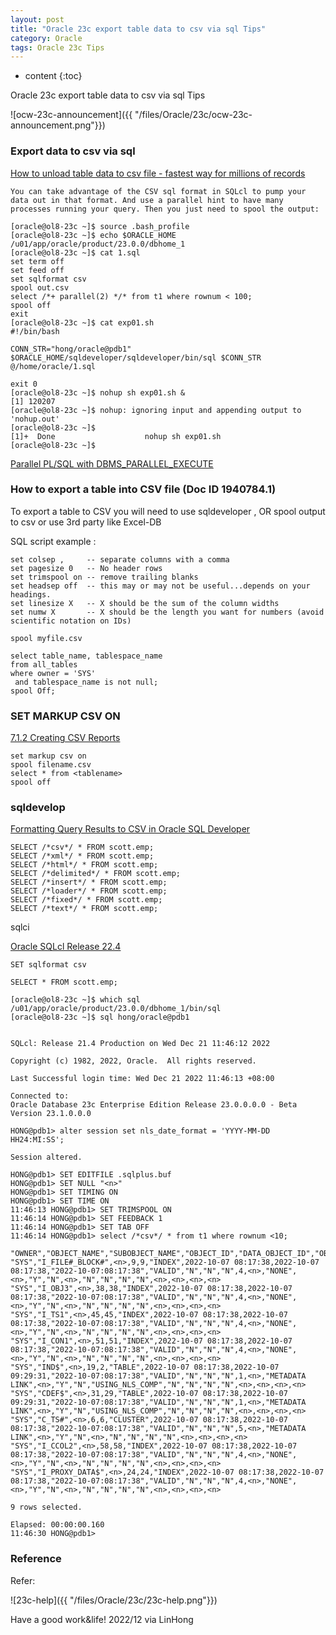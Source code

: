 ```yaml
---
layout: post
title: "Oracle 23c export table data to csv via sql Tips"
category: Oracle
tags: Oracle 23c Tips
---
```


* content
{:toc}

Oracle 23c export table data to csv via sql Tips

![ocw-23c-announcement]({{ "/files/Oracle/23c/ocw-23c-announcement.png"}})	







### Export data to csv via sql

[How to unload table data to csv file - fastest way for millions of records](https://asktom.oracle.com/pls/apex/f?p=100:11:0::::P11_QUESTION_ID:9536328100346697722)

```
You can take advantage of the CSV sql format in SQLcl to pump your data out in that format. And use a parallel hint to have many processes running your query. Then you just need to spool the output:
```

```
[oracle@ol8-23c ~]$ source .bash_profile
[oracle@ol8-23c ~]$ echo $ORACLE_HOME
/u01/app/oracle/product/23.0.0/dbhome_1
[oracle@ol8-23c ~]$ cat 1.sql 
set term off
set feed off
set sqlformat csv
spool out.csv
select /*+ parallel(2) */* from t1 where rownum < 100;
spool off
exit
[oracle@ol8-23c ~]$ cat exp01.sh 
#!/bin/bash

CONN_STR="hong/oracle@pdb1"
$ORACLE_HOME/sqldeveloper/sqldeveloper/bin/sql $CONN_STR @/home/oracle/1.sql

exit 0
[oracle@ol8-23c ~]$ nohup sh exp01.sh &
[1] 120207
[oracle@ol8-23c ~]$ nohup: ignoring input and appending output to 'nohup.out'
[oracle@ol8-23c ~]$ 
[1]+  Done                    nohup sh exp01.sh
[oracle@ol8-23c ~]$
```


[Parallel PL/SQL with DBMS_PARALLEL_EXECUTE](https://seanstuber.com/2013/10/17/parallel-plsql-with-dbms_parallel_execute/)


### How to export a table into CSV file (Doc ID 1940784.1)	

To export a table to CSV you will need to use sqldeveloper , OR spool output to csv or use 3rd party like Excel-DB

SQL script example :
```
set colsep ,     -- separate columns with a comma
set pagesize 0   -- No header rows
set trimspool on -- remove trailing blanks
set headsep off  -- this may or may not be useful...depends on your headings.
set linesize X   -- X should be the sum of the column widths
set numw X       -- X should be the length you want for numbers (avoid scientific notation on IDs)

spool myfile.csv

select table_name, tablespace_name
from all_tables
where owner = 'SYS'
 and tablespace_name is not null;
spool Off;
```

### SET MARKUP CSV ON

[7.1.2 Creating CSV Reports](https://docs.oracle.com/en/database/oracle/oracle-database/19/sqpug/generating-HTML-reports-from-SQL-Plus.html)

```
set markup csv on
spool filename.csv
select * from <tablename>
spool off
```

### sqldevelop

[Formatting Query Results to CSV in Oracle SQL Developer](https://www.thatjeffsmith.com/archive/2012/05/formatting-query-results-to-csv-in-oracle-sql-developer/)

```
SELECT /*csv*/ * FROM scott.emp;
SELECT /*xml*/ * FROM scott.emp;
SELECT /*html*/ * FROM scott.emp;
SELECT /*delimited*/ * FROM scott.emp;
SELECT /*insert*/ * FROM scott.emp;
SELECT /*loader*/ * FROM scott.emp;
SELECT /*fixed*/ * FROM scott.emp;
SELECT /*text*/ * FROM scott.emp;
```
sqlci

[Oracle SQLcl Release 22.4](https://docs.oracle.com/en/database/oracle/sql-developer-command-line/22.4/index.html)

```
SET sqlformat csv
 
SELECT * FROM scott.emp;
```

```
[oracle@ol8-23c ~]$ which sql
/u01/app/oracle/product/23.0.0/dbhome_1/bin/sql
[oracle@ol8-23c ~]$ sql hong/oracle@pdb1


SQLcl: Release 21.4 Production on Wed Dec 21 11:46:12 2022

Copyright (c) 1982, 2022, Oracle.  All rights reserved.

Last Successful login time: Wed Dec 21 2022 11:46:13 +08:00

Connected to:
Oracle Database 23c Enterprise Edition Release 23.0.0.0.0 - Beta
Version 23.1.0.0.0

HONG@pdb1> alter session set nls_date_format = 'YYYY-MM-DD HH24:MI:SS';

Session altered.

HONG@pdb1> SET EDITFILE .sqlplus.buf
HONG@pdb1> SET NULL "<n>"
HONG@pdb1> SET TIMING ON
HONG@pdb1> SET TIME ON
11:46:13 HONG@pdb1> SET TRIMSPOOL ON
11:46:14 HONG@pdb1> SET FEEDBACK 1
11:46:14 HONG@pdb1> SET TAB OFF
11:46:14 HONG@pdb1> select /*csv*/ * from t1 where rownum <10;

"OWNER","OBJECT_NAME","SUBOBJECT_NAME","OBJECT_ID","DATA_OBJECT_ID","OBJECT_TYPE","CREATED","LAST_DDL_TIME","TIMESTAMP","STATUS","TEMPORARY","GENERATED","SECONDARY","NAMESPACE","EDITION_NAME","SHARING","EDITIONABLE","ORACLE_MAINTAINED","APPLICATION","DEFAULT_COLLATION","DUPLICATED","SHARDED","IMPORTED_OBJECT","SYNCHRONOUS_DUPLICATED","CREATED_APPID","CREATED_VSNID","MODIFIED_APPID","MODIFIED_VSNID"
"SYS","I_FILE#_BLOCK#",<n>,9,9,"INDEX",2022-10-07 08:17:38,2022-10-07 08:17:38,"2022-10-07:08:17:38","VALID","N","N","N",4,<n>,"NONE",<n>,"Y","N",<n>,"N","N","N","N",<n>,<n>,<n>,<n>
"SYS","I_OBJ3",<n>,38,38,"INDEX",2022-10-07 08:17:38,2022-10-07 08:17:38,"2022-10-07:08:17:38","VALID","N","N","N",4,<n>,"NONE",<n>,"Y","N",<n>,"N","N","N","N",<n>,<n>,<n>,<n>
"SYS","I_TS1",<n>,45,45,"INDEX",2022-10-07 08:17:38,2022-10-07 08:17:38,"2022-10-07:08:17:38","VALID","N","N","N",4,<n>,"NONE",<n>,"Y","N",<n>,"N","N","N","N",<n>,<n>,<n>,<n>
"SYS","I_CON1",<n>,51,51,"INDEX",2022-10-07 08:17:38,2022-10-07 08:17:38,"2022-10-07:08:17:38","VALID","N","N","N",4,<n>,"NONE",<n>,"Y","N",<n>,"N","N","N","N",<n>,<n>,<n>,<n>
"SYS","IND$",<n>,19,2,"TABLE",2022-10-07 08:17:38,2022-10-07 09:29:31,"2022-10-07:08:17:38","VALID","N","N","N",1,<n>,"METADATA LINK",<n>,"Y","N","USING_NLS_COMP","N","N","N","N",<n>,<n>,<n>,<n>
"SYS","CDEF$",<n>,31,29,"TABLE",2022-10-07 08:17:38,2022-10-07 09:29:31,"2022-10-07:08:17:38","VALID","N","N","N",1,<n>,"METADATA LINK",<n>,"Y","N","USING_NLS_COMP","N","N","N","N",<n>,<n>,<n>,<n>
"SYS","C_TS#",<n>,6,6,"CLUSTER",2022-10-07 08:17:38,2022-10-07 08:17:38,"2022-10-07:08:17:38","VALID","N","N","N",5,<n>,"METADATA LINK",<n>,"Y","N",<n>,"N","N","N","N",<n>,<n>,<n>,<n>
"SYS","I_CCOL2",<n>,58,58,"INDEX",2022-10-07 08:17:38,2022-10-07 08:17:38,"2022-10-07:08:17:38","VALID","N","N","N",4,<n>,"NONE",<n>,"Y","N",<n>,"N","N","N","N",<n>,<n>,<n>,<n>
"SYS","I_PROXY_DATA$",<n>,24,24,"INDEX",2022-10-07 08:17:38,2022-10-07 08:17:38,"2022-10-07:08:17:38","VALID","N","N","N",4,<n>,"NONE",<n>,"Y","N",<n>,"N","N","N","N",<n>,<n>,<n>,<n>

9 rows selected. 

Elapsed: 00:00:00.160
11:46:30 HONG@pdb1> 
```

### Reference 

Refer:

![23c-help]({{ "/files/Oracle/23c/23c-help.png"}})


Have a good work&life! 2022/12 via LinHong



